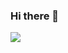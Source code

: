 ### Hi there 👋

![](https://komarev.com/ghpvc/?username=duninetwo&style=flat-square&label=PROFILE+VIEWS)
